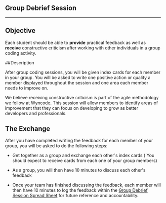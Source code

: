 ## Group Debrief Session
-----

## Objective

Each student should be able to **provide** practical feedback as well ​as​ **receive** constructive criticism after ​working​ with other individuals in a group coding activity.

##Description

After group coding sessions, you will be given index cards for each member ​in​ your group. You will be asked to write one positive action or quality a member displayed throughout the session and one area each member needs to improve on.

We believe receiving constructive criticism is part of the agile methodology we follow at Wyncode. This session will allow members to identify areas of improvement that they can focus on developing to grow as better developers and professionals.

## The Exchange

After you have completed writing the feedback for each member of your group, you will be asked to do the following steps:

* Get together as a group and exchange each ​other's index cards ( You should expect to receive cards from each one of your group members)

* As a group, you will then have 10 minutes to discuss each ​other's​ feedback

* Once your team has finished discussing the feedback, each member will then have  10 minutes to log the feedback within the [Group Debrief Session Spread Sheet](https://docs.google.com/a/wyncode.co/spreadsheets/d/1SHGoB4BaL_b2vyzhabeo-dwaozAFe4OqY9Hs6x6WbME/edit?usp=sharing) for future reference and accountability.
